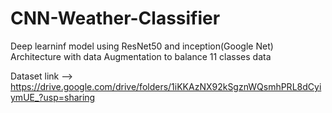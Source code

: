 # CNN-Weather-Classifier
Deep learninf model using ResNet50 and inception(Google Net) Architecture with data Augmentation to balance 11 classes data





Dataset link --> https://drive.google.com/drive/folders/1iKKAzNX92kSgznWQsmhPRL8dCyiymUE_?usp=sharing
